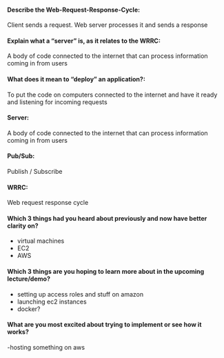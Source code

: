 #### Describe the Web-Request-Response-Cycle: 
Client sends a request. Web server processes it and sends a response
#### Explain what a “server” is, as it relates to the WRRC: 
A body of code connected to the internet that can process information coming in from users
#### What does it mean to “deploy” an application?: 
To put the code on computers connected to the internet and have it ready and listening for incoming requests

#### Server: 
A body of code connected to the internet that can process information coming in from users
#### Pub/Sub: 
Publish / Subscribe
#### WRRC: 
Web request response cycle

#### Which 3 things had you heard about previously and now have better clarity on?
- virtual machines
- EC2
- AWS
#### Which 3 things are you hoping to learn more about in the upcoming lecture/demo?
- setting up access roles and stuff on amazon
- launching ec2 instances
- docker?
#### What are you most excited about trying to implement or see how it works?
-hosting something on aws
